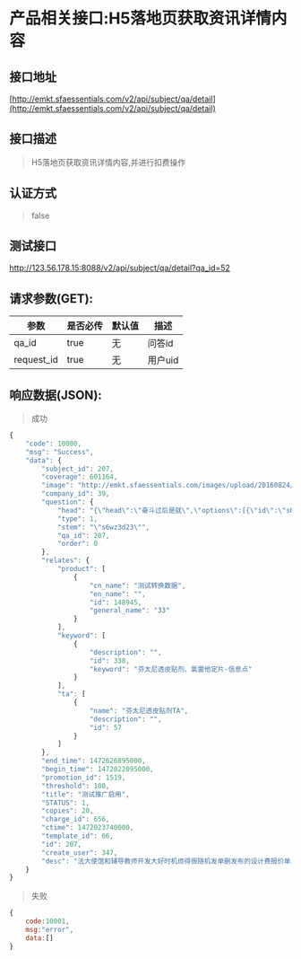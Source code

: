 # 产品相关接口:H5落地页获取资讯详情内容

## 接口地址

[http://emkt.sfaessentials.com/v2/api/subject/qa/detail](http://emkt.sfaessentials.com/v2/api/subject/qa/detail)

## 接口描述

> H5落地页获取资讯详情内容,并进行扣费操作

## 认证方式

> false

## 测试接口

http://123.56.178.15:8088/v2/api/subject/qa/detail?qa_id=52



## 请求参数(GET):

| 参数 | 是否必传 | 默认值 |  描述 | 
| ---- | ----- | ----- | ----- | 
| qa_id | true | 无 | 问答id|
| request_id | true | 无 | 用户uid|



## 响应数据(JSON):
> 成功

```javascript
{
    "code": 10000,
    "msg": "Success",
    "data": {
        "subject_id": 207,
        "coverage": 601164,
        "image": "http://emkt.sfaessentials.com/images/upload/20160824/1472023725300.png",
        "company_id": 39,
        "question": {
            "head": "{\"head\":\"奋斗过后是就\",\"options\":[{\"id\":\"s6wz3d23\",\"content\":\"22\",\"isRight\":true},{\"id\":\"dqk68j7s\",\"content\":\"222\",\"isRight\":false}]}",
            "type": 1,
            "stem": "\"s6wz3d23\"",
            "qa_id": 207,
            "order": 0
        },
        "relates": {
            "product": [
                {
                    "cn_name": "测试转换数据",
                    "en_name": "",
                    "id": 148945,
                    "general_name": "33"
                }
            ],
            "keyword": [
                {
                    "description": "",
                    "id": 338,
                    "keyword": "芬太尼透皮贴剂、氯雷他定片-信息点"
                }
            ],
            "ta": [
                {
                    "name": "芬太尼透皮贴剂TA",
                    "description": "",
                    "id": 57
                }
            ]
        },
        "end_time": 1472626895000,
        "begin_time": 1472022095000,
        "promotion_id": 1519,
        "threshold": 100,
        "title": "测试推广启用",
        "STATUS": 1,
        "copies": 20,
        "charge_id": 656,
        "ctime": 1472023740000,
        "template_id": 66,
        "id": 207,
        "create_user": 347,
        "desc": "法大使馆和辅导教师开发大好时机烦得很随机发单删发布的设计费报价单上班房间号多少吧分级点睡不放假的办法那倒是不方便放暑假的开发比较好的"
    }
}
```
> 失败 

```javascript
{
    code:10001,
    msg:"error",
    data:[]
}
```